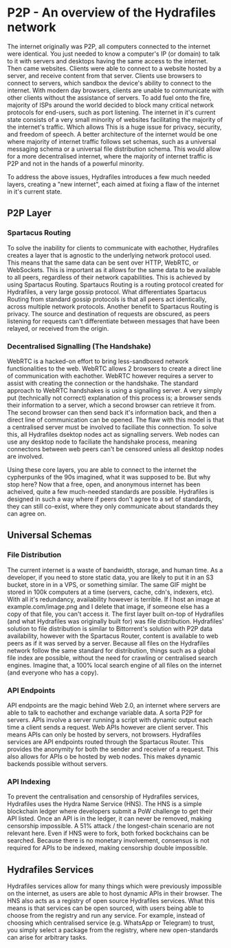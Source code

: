 # P2P - An overview of the Hydrafiles network

The internet originally was P2P, all computers connected to the internet were identical. You just needed to know a computer's IP (or domain) to talk to it with servers and desktops having the same access to the internet. Then came websites.
Clients were able to connect to a website hosted by a server, and receive content from that server. Clients use browsers to connect to servers, which sandbox the device's ability to connect to the internet. With modern day browsers, clients
are unable to communicate with other clients without the assistance of servers. To add fuel onto the fire, majority of ISPs around the world decided to block many critical network protocols for end-users, such as port listening. The
internet in it's current state consists of a very small minority of websites facilitating the majority of the internet's traffic. Which allows This is a huge issue for privacy, security, and freedom of speech. A better architecture of the
internet would be one where majority of internet traffic follows set schemas, such as a universal messaging schema or a universal file distribution schema. This would allow for a more decentralised internet, where the majority of internet
traffic is P2P and not in the hands of a powerful minority.

To address the above issues, Hydrafiles introduces a few much needed layers, creating a "new internet", each aimed at fixing a flaw of the internet in it's current state.

## P2P Layer

### Spartacus Routing

To solve the inability for clients to communicate with eachother, Hydrafiles creates a layer that is agnostic to the underlying network protocol used. This means that the same data can be sent over HTTP, WebRTC, or WebSockets. This is
important as it allows for the same data to be available to all peers, regardless of their network capabilities. This is achieved by using Spartacus Routing. Spartaucs Routing is a routing protocol created for Hydrafiles, a very large
gossip protocol. What differentiates Spartacus Routing from standard gossip protocols is that all peers act identically, across multiple network protocols. Another benefit to Spartacus Routing is privacy. The source and destination of
requests are obscured, as peers listening for requests can't differentiate between messages that have been relayed, or received from the origin.

### Decentralised Signalling (The Handshake)

WebRTC is a hacked-on effort to bring less-sandboxed network functionalities to the web. WebRTC allows 2 browsers to create a direct line of communication with eachother. WebRTC however requires a server to assist with creating the
connection or the handshake. The standard approach to WebRTC handshakes is using a signalling server. A very simply put (technically not correct) explanation of this process is; a browser sends their information to a server, which a second
browser can retrieve it from. The second browser can then send back it's information back, and then a direct line of communication can be opened. The flaw with this model is that a centralised server must be involved to faciliate this
connection. To solve this, all Hydrafiles dsektop nodes act as signalling servers. Web nodes can use any desktop node to faciliate the handshake process, meaning connectons between web peers can't be censored unless all desktop nodes are
involved.

Using these core layers, you are able to connect to the internet the cypherpunks of the 90s imagined, what it was supposed to be. But why stop here? Now that a free, open, and anonymous internet has been acheived, quite a few much-needed
standards are possible. Hydrafiles is designed in such a way where if peers don't agree to a set of standards, they can still co-exist, where they only communicate about standards they can agree on.

## Universal Schemas

### File Distribution

The current internet is a waste of bandwidth, storage, and human time. As a developer, if you need to store static data, you are likely to put it in an S3 bucket, store in in a VPS, or something similar. The same GIF might be stored in 100k
computers at a time (servers, cache, cdn's, indexers, etc). With all it's redundancy, availability however is terrible. If I host an image at example.com/image.png and I delete that image, if someone else has a copy of that file, you can't
access it. The first layer built on-top of Hydrafiles (and what Hydrafiles was originally built for) was file distribution. Hydrafiles' solution to file distribution is similar to Bittorrent's solution with P2P data availability, however
with the Spartacus Router, content is available to web peers as if it was served by a server. Because all files on the Hydrafiles network follow the same standard for distribution, things such as a global file index are possible, without
the need for crawling or centralised search engines. Imagine that, a 100% local search engine of all files on the internet (and everyone who has a copy).

### API Endpoints

API endpoints are the magic behind Web 2.0, an internet where servers are able to talk to eachother and exchange variable data. A sorta P2P for servers. APIs involve a server running a script with dynamic output each time a client sends a
request. Web APIs however are client server. This means APIs can only be hosted by servers, not browsers. Hydrafiles services are API endpoints routed through the Spartacus Router. This provides the anonymity for both the sender and
receiver of a request. This also allows for APIs o be hosted by web nodes. This makes dynamic backends possible without servers.

### API Indexing

To prevent the centralisation and censorship of Hydrafiles services, Hydrafiles uses the Hydra Name Service (HNS). The HNS is a simple blockchain ledger where developers submit a PoW challenge to get their API listed. Once an API is in the
ledger, it can never be removed, making censorship impossible. A 51% attack / the longest-chain scenario are not relevant here. Even if HNS were to fork, both forked bockchains can be searched. Because there is no monetary involvement,
consensus is not required for APIs to be indexed, making censorship double impossible.

## Hydrafiles Services

Hydrafiles services allow for many things which were previously impossible on the internet, as users are able to host dynamic APIs in their browser. The HNS also acts as a registry of open source Hydrafiles services. What this means is that
services can be open sourced, with users being able to choose from the registry and run any service. For example, instead of choosing which centralised service (e.g. WhatsApp or Telegram) to trust, you simply select a package from the
registry, where new open-standards can arise for arbitrary tasks.
